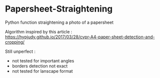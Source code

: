 # Papersheet-Straightening
Python function straightening a photo of a papersheet

Algorithm inspired by this article : https://hypjudy.github.io/2017/03/28/cvpr-A4-paper-sheet-detection-and-cropping/

Still unperfect :
- not tested for important angles
- borders detection not exact
- not tested for lanscape format
